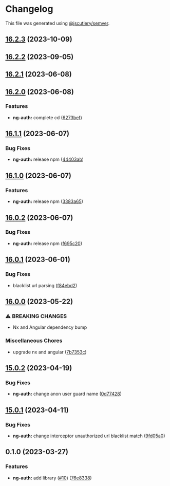 # Changelog

This file was generated using [@jscutlery/semver](https://github.com/jscutlery/semver).

## [16.2.3](https://github.com/zupit-it/zupit-angular/compare/ng-auth-16.2.2...ng-auth-16.2.3) (2023-10-09)

## [16.2.2](https://github.com/zupit-it/zupit-angular/compare/ng-auth-16.2.1...ng-auth-16.2.2) (2023-09-05)

## [16.2.1](https://github.com/zupit-it/zupit-angular/compare/ng-auth-16.2.0...ng-auth-16.2.1) (2023-06-08)

## [16.2.0](https://github.com/zupit-it/zupit-angular/compare/ng-auth-16.1.1...ng-auth-16.2.0) (2023-06-08)


### Features

* **ng-auth:** complete cd ([6273bef](https://github.com/zupit-it/zupit-angular/commit/6273bef1d0aeb8088c3480a5ba310fc1db63223e))

## [16.1.1](https://github.com/zupit-it/zupit-angular/compare/ng-auth-16.1.0...ng-auth-16.1.1) (2023-06-07)


### Bug Fixes

* **ng-auth:** release npm ([44403ab](https://github.com/zupit-it/zupit-angular/commit/44403ab636cc2c5f54796f9c4b77cd095d15894b))

## [16.1.0](https://github.com/zupit-it/zupit-angular/compare/ng-auth-16.0.2...ng-auth-16.1.0) (2023-06-07)


### Features

* **ng-auth:** release npm ([3383a65](https://github.com/zupit-it/zupit-angular/commit/3383a6557ee5152a0b5800021a9f98f3fd5062d6))

## [16.0.2](https://github.com/zupit-it/zupit-angular/compare/ng-auth-16.0.1...ng-auth-16.0.2) (2023-06-07)


### Bug Fixes

* **ng-auth:** release npm ([f695c20](https://github.com/zupit-it/zupit-angular/commit/f695c2005c16359c467b1a116bcbc9f759cb5bc7))

## [16.0.1](https://github.com/zupit-it/zupit-angular/compare/ng-auth-16.0.0...ng-auth-16.0.1) (2023-06-01)


### Bug Fixes

* blacklist url parsing ([f84ebd2](https://github.com/zupit-it/zupit-angular/commit/f84ebd29d913fab74f5b484b4421e496e238e199))

## [16.0.0](https://github.com/zupit-it/zupit-angular/compare/ng-auth-15.0.2...ng-auth-16.0.0) (2023-05-22)


### ⚠ BREAKING CHANGES

* Nx and Angular dependency bump

### Miscellaneous Chores

* upgrade nx and angular ([7b7353c](https://github.com/zupit-it/zupit-angular/commit/7b7353cd5dd880b20f3b08fea9852ea2d35a5cc0))

## [15.0.2](https://github.com/zupit-it/zupit-angular/compare/ng-auth-15.0.1...ng-auth-15.0.2) (2023-04-19)


### Bug Fixes

* **ng-auth:** change anon user guard name ([0d77428](https://github.com/zupit-it/zupit-angular/commit/0d77428e7294fed650fc18700b711d4a4be111ab))

## [15.0.1](https://github.com/zupit-it/zupit-angular/compare/ng-auth-15.0.0...ng-auth-15.0.1) (2023-04-11)


### Bug Fixes

* **ng-auth:** change interceptor unauthorized url blacklist match ([9fd05a0](https://github.com/zupit-it/zupit-angular/commit/9fd05a065e77c03b280e4067030e80ce36a669eb))

## 0.1.0 (2023-03-27)


### Features

* **ng-auth:** add library ([#10](https://github.com/zupit-it/zupit-angular/issues/10)) ([76e8338](https://github.com/zupit-it/zupit-angular/commit/76e8338d10bee7ec9d7028a9d842b76f491fb7f3))
